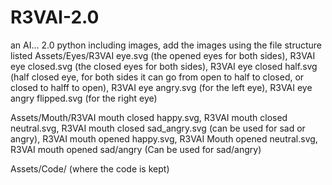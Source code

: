 # R3VAI-2.0
an AI... 2.0
python including images, add the images using the file structure listed Assets/Eyes/R3VAI eye.svg (the opened eyes for both sides), R3VAI eye closed.svg (the closed eyes for both sides), R3VAI eye closed half.svg (half closed eye, for both sides it can go from open to half to closed, or closed to halff to open), R3VAI eye angry.svg (for the left eye), R3VAI eye angry flipped.svg (for the right eye)


Assets/Mouth/R3VAI mouth closed happy.svg, R3VAI mouth closed neutral.svg, R3VAI mouth closed sad_angry.svg (can be used for sad or angry), R3VAI mouth opened happy.svg, R3VAI Mouth opened neutral.svg, R3VAI mouth opened sad/angry (Can be used for sad/angry)


Assets/Code/ (where the code is kept)
